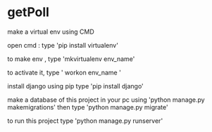 # getPoll

make a virtual env using CMD

open cmd : type 'pip install virtualenv'

to make env , type 'mkvirtualenv env_name'

to activate it, type ' workon env_name '

install django using pip
type 'pip install django'

make a database of this project in your pc using 'python manage.py makemigrations'
then type 'python manage.py migrate'

to run this project type 'python manage.py runserver'
